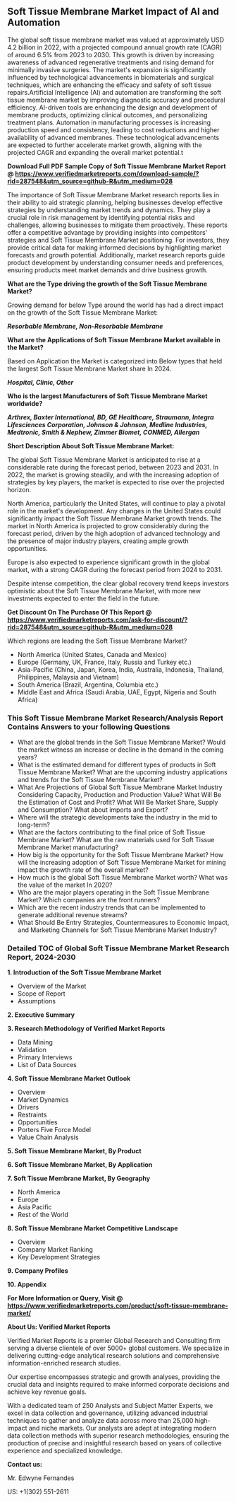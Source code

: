 <h2>Soft Tissue Membrane Market Impact of AI and Automation</h2>The global soft tissue membrane market was valued at approximately USD 4.2 billion in 2022, with a projected compound annual growth rate (CAGR) of around 6.5% from 2023 to 2030. This growth is driven by increasing awareness of advanced regenerative treatments and rising demand for minimally invasive surgeries. The market's expansion is significantly influenced by technological advancements in biomaterials and surgical techniques, which are enhancing the efficacy and safety of soft tissue repairs.Artificial Intelligence (AI) and automation are transforming the soft tissue membrane market by improving diagnostic accuracy and procedural efficiency. AI-driven tools are enhancing the design and development of membrane products, optimizing clinical outcomes, and personalizing treatment plans. Automation in manufacturing processes is increasing production speed and consistency, leading to cost reductions and higher availability of advanced membranes. These technological advancements are expected to further accelerate market growth, aligning with the projected CAGR and expanding the overall market potential.t</p><p id="" class=""><strong>Download Full PDF Sample Copy of Soft Tissue Membrane Market Report @ <a href="https://www.verifiedmarketreports.com/download-sample/?rid=287548&utm_source=github-R&utm_medium=028" target="_blank">https://www.verifiedmarketreports.com/download-sample/?rid=287548&utm_source=github-R&utm_medium=028</a></strong></p><p>The importance of&nbsp;Soft Tissue Membrane Market research reports lies in their ability to aid strategic planning, helping businesses develop effective strategies by understanding market trends and dynamics. They play a crucial role in risk management by identifying potential risks and challenges, allowing businesses to mitigate them proactively. These reports offer a competitive advantage by providing insights into competitors' strategies and Soft Tissue Membrane Market positioning. For investors, they provide critical data for making informed decisions by highlighting market forecasts and growth potential. Additionally, market research reports guide product development by understanding consumer needs and preferences, ensuring products meet market demands and drive business growth.</p><p><strong>What are the&nbsp;Type driving the growth of the Soft Tissue Membrane Market?</strong></p><p id="" class="">Growing demand for below Type around the world has had a direct impact on the growth of the Soft Tissue Membrane Market:</p><em><strong>Resorbable Membrane, Non-Resorbable Membrane</strong></em></p><strong>What are the&nbsp;Applications&nbsp;of Soft Tissue Membrane Market available in the Market?</strong></p><p id="" class="">Based on Application the Market is categorized into Below types that held the largest Soft Tissue Membrane Market share In 2024.</p><em><strong>Hospital, Clinic, Other</strong></em></p><strong>Who is the largest Manufacturers of Soft Tissue Membrane Market worldwide?</strong></p><p><em><strong>Arthrex, Baxter International, BD, GE Healthcare, Straumann, Integra Lifesciences Corporation, Johnson & Johnson, Medline Industries, Medtronic, Smith & Nephew, Zimmer Biomet, CONMED, Allergan</strong></em></p><p id="" class=""><strong>Short Description About Soft Tissue Membrane Market:</strong></p><p>The global Soft Tissue Membrane Market is anticipated to rise at a considerable rate during the forecast period, between 2023 and 2031. In 2022, the market is growing steadily, and with the increasing adoption of strategies by key players, the market is expected to rise over the projected horizon.</p><p>North America, particularly the United States, will continue to play a pivotal role in the market's development. Any changes in the United States could significantly impact the Soft Tissue Membrane Market growth trends. The market in North America is projected to grow considerably during the forecast period, driven by the high adoption of advanced technology and the presence of major industry players, creating ample growth opportunities.</p><p>Europe is also expected to experience significant growth in the global market, with a strong CAGR during the forecast period from 2024 to 2031.</p><p>Despite intense competition, the clear global recovery trend keeps investors optimistic about the Soft Tissue Membrane Market, with more new investments expected to enter the field in the future.</p><p id="" class=""><strong>Get Discount On The Purchase Of This Report @ <a href="https://www.verifiedmarketreports.com/ask-for-discount/?rid=287548&utm_source=github-R&utm_medium=028" target="_blank">https://www.verifiedmarketreports.com/ask-for-discount/?rid=287548&utm_source=github-R&utm_medium=028</a></strong></p>Which regions are leading the Soft Tissue Membrane Market?</p><ul><li>North America (United States, Canada and Mexico)</li><li>Europe (Germany, UK, France, Italy, Russia and Turkey etc.)</li><li>Asia-Pacific (China, Japan, Korea, India, Australia, Indonesia, Thailand, Philippines, Malaysia and Vietnam)</li><li>South America (Brazil, Argentina, Columbia etc.)</li><li>Middle East and Africa (Saudi Arabia, UAE, Egypt, Nigeria and South Africa)</li></ul><h3 id="" class="">This Soft Tissue Membrane Market Research/Analysis Report Contains Answers to your following Questions</h3><ul><li>What are the global trends in the Soft Tissue Membrane Market? Would the market witness an increase or decline in the demand in the coming years?</li><li>What is the estimated demand for different types of products in Soft Tissue Membrane Market? What are the upcoming industry applications and trends for the Soft Tissue Membrane Market?</li><li>What Are Projections of Global Soft Tissue Membrane Market Industry Considering Capacity, Production and Production Value? What Will Be the Estimation of Cost and Profit? What Will Be Market Share, Supply and Consumption? What about imports and Export?</li><li>Where will the strategic developments take the industry in the mid to long-term?</li><li>What are the factors contributing to the final price of Soft Tissue Membrane Market? What are the raw materials used for Soft Tissue Membrane Market manufacturing?</li><li>How big is the opportunity for the Soft Tissue Membrane Market? How will the increasing adoption of Soft Tissue Membrane Market for mining impact the growth rate of the overall market?</li><li>How much is the global Soft Tissue Membrane Market worth? What was the value of the market In 2020?</li><li>Who are the major players operating in the Soft Tissue Membrane Market? Which companies are the front runners?</li><li>Which are the recent industry trends that can be implemented to generate additional revenue streams?</li><li>What Should Be Entry Strategies, Countermeasures to Economic Impact, and Marketing Channels for Soft Tissue Membrane Market Industry?</li></ul><h3 id="" class="">Detailed TOC of Global Soft Tissue Membrane Market Research Report, 2024-2030</h3><p id="" class=""><strong>1. Introduction of the Soft Tissue Membrane Market</strong></p><ul><li>Overview of the Market</li><li>Scope of Report</li><li>Assumptions</li></ul><p id="" class=""><strong>2. Executive Summary</strong></p><p id="" class=""><strong>3. Research Methodology of Verified Market Reports</strong></p><ul><li>Data Mining</li><li>Validation</li><li>Primary Interviews</li><li>List of Data Sources</li></ul><p id="" class=""><strong>4. Soft Tissue Membrane Market Outlook</strong></p><ul><li>Overview</li><li>Market Dynamics</li><li>Drivers</li><li>Restraints</li><li>Opportunities</li><li>Porters Five Force Model</li><li>Value Chain Analysis</li></ul><p id="" class=""><strong>5. Soft Tissue Membrane Market, By Product</strong></p><p id="" class=""><strong>6. Soft Tissue Membrane Market, By Application</strong></p><p id="" class=""><strong>7. Soft Tissue Membrane Market, By Geography</strong></p><ul><li>North America</li><li>Europe</li><li>Asia Pacific</li><li>Rest of the World</li></ul><p id="" class=""><strong>8. Soft Tissue Membrane Market Competitive Landscape</strong></p><ul><li>Overview</li><li>Company Market Ranking</li><li>Key Development Strategies</li></ul><p id="" class=""><strong>9. Company Profiles</strong></p><p id="" class=""><strong>10. Appendix</strong></p><p id="" class=""><strong>For More Information or Query, Visit @ <a href="https://www.verifiedmarketreports.com/product/soft-tissue-membrane-market/" target="_blank">https://www.verifiedmarketreports.com/product/soft-tissue-membrane-market/</a></strong></p><p id="" class=""><strong>About Us: Verified Market Reports</strong></p><p id="" class="">Verified Market Reports is a premier Global Research and Consulting firm serving a diverse clientele of over 5000+ global customers. We specialize in delivering cutting-edge analytical research solutions and comprehensive information-enriched research studies.</p><p id="" class="">Our expertise encompasses strategic and growth analyses, providing the crucial data and insights required to make informed corporate decisions and achieve key revenue goals.</p><p id="" class="">With a dedicated team of 250 Analysts and Subject Matter Experts, we excel in data collection and governance, utilizing advanced industrial techniques to gather and analyze data across more than 25,000 high-impact and niche markets. Our analysts are adept at integrating modern data collection methods with superior research methodologies, ensuring the production of precise and insightful research based on years of collective experience and specialized knowledge.</p><p id="" class=""><strong>Contact us:</strong></p><p id="" class="">Mr. Edwyne Fernandes</p><p id="" class="">US: +1(302) 551-2611</p>